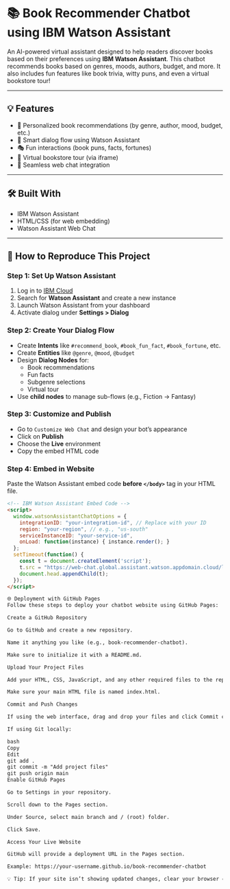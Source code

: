 # 📚 Book Recommender Chatbot using IBM Watson Assistant

An AI-powered virtual assistant designed to help readers discover books based on their preferences using **IBM Watson Assistant**. This chatbot recommends books based on genres, moods, authors, budget, and more. It also includes fun features like book trivia, witty puns, and even a virtual bookstore tour!

---

## 💡 Features

- 📖 Personalized book recommendations (by genre, author, mood, budget, etc.)
- 🤖 Smart dialog flow using Watson Assistant
- 🎭 Fun interactions (book puns, facts, fortunes)
- 🏬 Virtual bookstore tour (via iframe)
- 💬 Seamless web chat integration

---

## 🛠️ Built With

- IBM Watson Assistant
- HTML/CSS (for web embedding)
- Watson Assistant Web Chat

---

## 🚀 How to Reproduce This Project

### Step 1: Set Up Watson Assistant

1. Log in to [IBM Cloud](https://cloud.ibm.com)
2. Search for **Watson Assistant** and create a new instance
3. Launch Watson Assistant from your dashboard
4. Activate dialog under **Settings > Dialog**

### Step 2: Create Your Dialog Flow

- Create **Intents** like `#recommend_book`, `#book_fun_fact`, `#book_fortune`, etc.
- Create **Entities** like `@genre`, `@mood`, `@budget`
- Design **Dialog Nodes** for:
  - Book recommendations
  - Fun facts
  - Subgenre selections
  - Virtual tour
- Use **child nodes** to manage sub-flows (e.g., Fiction → Fantasy)

### Step 3: Customize and Publish

- Go to `Customize Web Chat` and design your bot’s appearance
- Click on **Publish**
- Choose the **Live** environment
- Copy the embed HTML code

### Step 4: Embed in Website

Paste the Watson Assistant embed code **before `</body>`** tag in your HTML file.

```html
<!-- IBM Watson Assistant Embed Code -->
<script>
  window.watsonAssistantChatOptions = {
    integrationID: "your-integration-id", // Replace with your ID
    region: "your-region", // e.g., "us-south"
    serviceInstanceID: "your-service-id",
    onLoad: function(instance) { instance.render(); }
  };
  setTimeout(function() {
    const t = document.createElement('script');
    t.src = "https://web-chat.global.assistant.watson.appdomain.cloud/loadWatsonAssistantChat.js";
    document.head.appendChild(t);
  });
</script>

🌐 Deployment with GitHub Pages
Follow these steps to deploy your chatbot website using GitHub Pages:

Create a GitHub Repository

Go to GitHub and create a new repository.

Name it anything you like (e.g., book-recommender-chatbot).

Make sure to initialize it with a README.md.

Upload Your Project Files

Add your HTML, CSS, JavaScript, and any other required files to the repository.

Make sure your main HTML file is named index.html.

Commit and Push Changes

If using the web interface, drag and drop your files and click Commit changes.

If using Git locally:

bash
Copy
Edit
git add .
git commit -m "Add project files"
git push origin main
Enable GitHub Pages

Go to Settings in your repository.

Scroll down to the Pages section.

Under Source, select main branch and / (root) folder.

Click Save.

Access Your Live Website

GitHub will provide a deployment URL in the Pages section.

Example: https://your-username.github.io/book-recommender-chatbot

💡 Tip: If your site isn’t showing updated changes, clear your browser cache or do a hard refresh (Ctrl + Shift + R).


